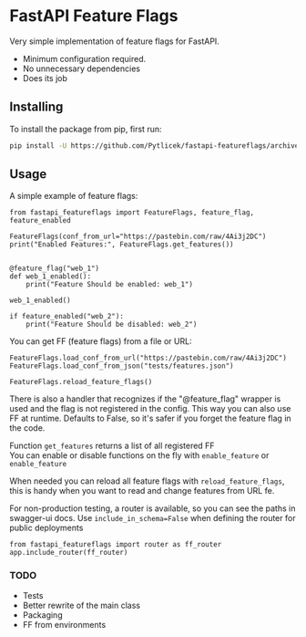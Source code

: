 # FastAPI Feature Flags

Very simple implementation of feature flags for FastAPI.  
- Minimum configuration required. 
- No unnecessary dependencies
- Does its job

## Installing
To install the package from pip, first run:
```bash
pip install -U https://github.com/Pytlicek/fastapi-featureflags/archive/refs/tags/0.0.1.zip
```

## Usage
A simple example of feature flags:
```
from fastapi_featureflags import FeatureFlags, feature_flag, feature_enabled

FeatureFlags(conf_from_url="https://pastebin.com/raw/4Ai3j2DC")
print("Enabled Features:", FeatureFlags.get_features())


@feature_flag("web_1")
def web_1_enabled():
    print("Feature Should be enabled: web_1")

web_1_enabled()

if feature_enabled("web_2"):
    print("Feature Should be disabled: web_2")
```

You can get FF (feature flags) from a file or URL:
```
FeatureFlags.load_conf_from_url("https://pastebin.com/raw/4Ai3j2DC")
FeatureFlags.load_conf_from_json("tests/features.json")

FeatureFlags.reload_feature_flags()
```
There is also a handler that recognizes if the "@feature_flag" wrapper is used and the flag is not registered in the config. 
This way you can also use FF at runtime. Defaults to False, so it's safer if you forget the feature flag in the code.

Function `get_features` returns a list of all registered FF  
You can enable or disable functions on the fly with `enable_feature` or `enable_feature`  

When needed you can reload all feature flags with `reload_feature_flags`, 
this is handy when you want to read and change features from URL fe.

For non-production testing, a router is available, 
so you can see the paths in swagger-ui docs.
Use `include_in_schema=False` when defining the router for public deployments
```
from fastapi_featureflags import router as ff_router
app.include_router(ff_router)
```

### TODO
- Tests
- Better rewrite of the main class 
- Packaging
- FF from environments
